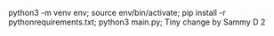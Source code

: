 
python3 -m venv env;
source env/bin/activate;
pip install -r pythonrequirements.txt;
python3 main.py;
Tiny change by Sammy D 2